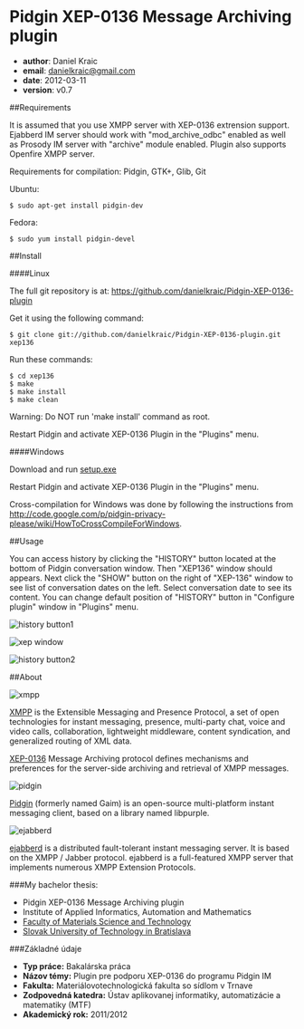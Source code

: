 Pidgin XEP-0136 Message Archiving plugin
========================================

* **author**: Daniel Kraic
* **email**: danielkraic@gmail.com
* **date**: 2012-03-11
* **version**: v0.7


##Requirements

It is assumed that you use XMPP server with XEP-0136 extrension support. Ejabberd IM server should work with "mod\_archive\_odbc" enabled as well as Prosody IM server with "archive" module enabled. Plugin also supports Openfire XMPP server.


Requirements for compilation: Pidgin, GTK+, Glib, Git

Ubuntu:

	$ sudo apt-get install pidgin-dev

Fedora:

	$ sudo yum install pidgin-devel


##Install

####Linux

The full git repository is at: <https://github.com/danielkraic/Pidgin-XEP-0136-plugin>

Get it using the following command:

    $ git clone git://github.com/danielkraic/Pidgin-XEP-0136-plugin.git xep136


Run these commands:

    $ cd xep136
    $ make
    $ make install
    $ make clean

Warning: Do NOT run 'make install' command as root.

Restart Pidgin and activate XEP-0136 Plugin in the "Plugins" menu.

####Windows 

Download and run [setup.exe](https://github.com/downloads/danielkraic/Pidgin-XEP-0136-plugin/setup.exe)

Restart Pidgin and activate XEP-0136 Plugin in the "Plugins" menu.

Cross-compilation for Windows was done by following the instructions from <http://code.google.com/p/pidgin-privacy-please/wiki/HowToCrossCompileForWindows>.


##Usage

You can access history by clicking the "HISTORY" button located at the bottom of Pidgin conversation window. Then "XEP136" window should appears. Next click the "SHOW" button on the right of "XEP-136" window to see list of conversation dates on the left. Select conversation date to see its content. You can change default position of "HISTORY" button in "Configure plugin" window in "Plugins" menu. 

![history button1](http://i450.photobucket.com/albums/qq222/kzr_discofil/histbutton1.jpg)

![xep window](http://i450.photobucket.com/albums/qq222/kzr_discofil/docs_xep_main.jpg)

![history button2](http://i450.photobucket.com/albums/qq222/kzr_discofil/histbutton2.jpg)

##About


![xmpp](http://xmpp.org/images/xmpp-small.png)

[XMPP](http://xmpp.org) is the Extensible Messaging and Presence Protocol, a set of open technologies for instant messaging, presence, multi-party chat, voice and video calls, collaboration, lightweight middleware, content syndication, and generalized routing of XML data. 

[XEP-0136](http://xmpp.org/extensions/xep-0136.html) Message Archiving protocol defines mechanisms and preferences for the server-side archiving and retrieval of XMPP messages.



![pidgin](http://upload.wikimedia.org/wikipedia/commons/thumb/1/18/Pidgin.svg/48px-Pidgin.svg.png)

[Pidgin](http://pidgin.im) (formerly named Gaim) is an open-source multi-platform instant messaging client, based on a library named libpurple.



![ejabberd](http://www.process-one.net/images/ejabberd_logo.png)

[ejabberd](http://www.process-one.net/en/ejabberd/) is a distributed fault-tolerant instant messaging server. It is based on the XMPP / Jabber protocol. ejabberd is a full-featured XMPP server that implements numerous XMPP Extension Protocols.


###My bachelor thesis:

* Pidgin XEP-0136 Message Archiving plugin
* Institute of Applied Informatics, Automation and Mathematics 
* [Faculty of Materials Science and Technology](http://www.mtf.stuba.sk)
* [Slovak University of Technology in Bratislava](http://www.stuba.sk)


###Základné údaje

* **Typ práce:** Bakalárska práca
* **Názov témy:** Plugin pre podporu XEP-0136 do programu Pidgin IM
* **Fakulta:** Materiálovotechnologická fakulta so sídlom v Trnave
* **Zodpovedná katedra:** Ústav aplikovanej informatiky, automatizácie a matematiky (MTF)
* **Akademický rok:** 2011/2012
